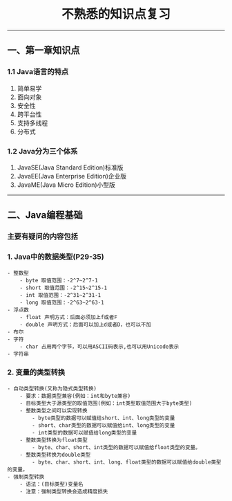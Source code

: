 <h1 style="text-align: center">不熟悉的知识点复习</h1>

---
## 一、第一章知识点
### 1.1 Java语言的特点
1. 简单易学
2. 面向对象
3. 安全性
4. 跨平台性
5. 支持多线程
6. 分布式

### 1.2 Java分为三个体系
1. JavaSE(Java Standard Edition)标准版
2. JavaEE(Java Enterprise Edition)企业版
3. JavaME(Java Micro Edition)小型版

---
## 二、Java编程基础
### 主要有疑问的内容包括

### 1. Java中的数据类型(P29-35)
    - 整数型
        - byte 取值范围：-2^7~2^7-1
        - short 取值范围：-2^15~2^15-1
        - int 取值范围：-2^31~2^31-1
        - long 取值范围：-2^63~2^63-1
    - 浮点数
        - float 声明方式：后面必须加上f或者F
        - double 声明方式：后面可以加上d或者D，也可以不加
    - 布尔
    - 字符
        - char 占用两个字节，可以用ASCII码表示,也可以用Unicode表示
    - 字符串
### 2. 变量的类型转换
    - 自动类型转换(又称为隐式类型转换)
        - 要求：数据类型兼容(例如：int和byte兼容)
        - 目标类型大于源类型的取值范围(例如：int类型取值范围大于byte类型)
        - 整数类型之间可以实现转换
            - byte类型的数据可以赋值给short、int、long类型的变量
            - short、char类型的数据可以赋值给int、long类型的变量
            - int类型的数据可以赋值给long类型的变量
        - 整数类型转换为float类型
            - byte、char、short、int类型的数据可以赋值给float类型的变量。
        - 整数类型转换为double类型
            - byte、char、short、int、long、float类型的数据可以赋值给double类型的变量。
    - 强制类型转换
        - 语法：(目标类型)变量名
        - 注意：强制类型转换会造成精度损失
